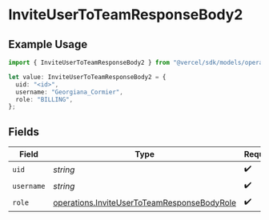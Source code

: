 # InviteUserToTeamResponseBody2

## Example Usage

```typescript
import { InviteUserToTeamResponseBody2 } from "@vercel/sdk/models/operations/inviteusertoteam.js";

let value: InviteUserToTeamResponseBody2 = {
  uid: "<id>",
  username: "Georgiana_Cormier",
  role: "BILLING",
};
```

## Fields

| Field                                                                                                      | Type                                                                                                       | Required                                                                                                   | Description                                                                                                |
| ---------------------------------------------------------------------------------------------------------- | ---------------------------------------------------------------------------------------------------------- | ---------------------------------------------------------------------------------------------------------- | ---------------------------------------------------------------------------------------------------------- |
| `uid`                                                                                                      | *string*                                                                                                   | :heavy_check_mark:                                                                                         | N/A                                                                                                        |
| `username`                                                                                                 | *string*                                                                                                   | :heavy_check_mark:                                                                                         | N/A                                                                                                        |
| `role`                                                                                                     | [operations.InviteUserToTeamResponseBodyRole](../../models/operations/inviteusertoteamresponsebodyrole.md) | :heavy_check_mark:                                                                                         | N/A                                                                                                        |